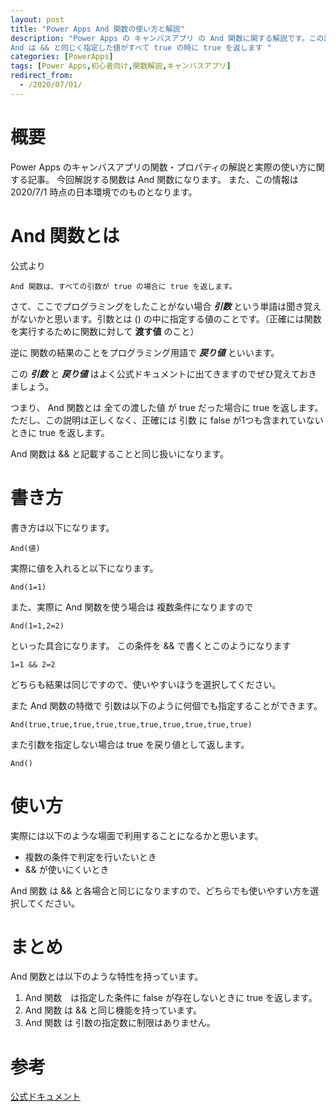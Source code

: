 ```yaml
---
layout: post
title: "Power Apps And 関数の使い方と解説"
description: "Power Apps の キャンバスアプリ の And 関数に関する解説です。この記事を読むことで And の使い方をマスターすることができます。
And は && と同じく指定した値がすべて true の時に true を返します "
categories: [PowerApps]
tags: [Power Apps,初心者向け,関数解説,キャンバスアプリ]
redirect_from:
  - /2020/07/01/
---
```


#  概要

Power Apps のキャンバスアプリの関数・プロパティの解説と実際の使い方に関する記事。
今回解説する関数は And 関数になります。
また、この情報は 2020/7/1 時点の日本環境でのものとなります。

# And 関数とは

公式より
```
And 関数は、すべての引数が true の場合に true を返します。
```

さて、ここでプログラミングをしたことがない場合 ***引数*** という単語は聞き覚えがないかと思います。引数とは () の中に指定する値のことです。（正確には関数を実行するために関数に対して **渡す値** のこと）

逆に 関数の結果のことをプログラミング用語で ***戻り値*** といいます。

この ***引数*** と ***戻り値*** はよく公式ドキュメントに出てきますのでぜひ覚えておきましょう。

つまり、 And 関数とは 全ての渡した値 が true だった場合に true を返します。ただし、この説明は正しくなく、正確には 引数 に false が1つも含まれていないときに true を返します。

And 関数は && と記載することと同じ扱いになります。

# 書き方
書き方は以下になります。

```
And(値)
```

実際に値を入れると以下になります。

```
And(1=1)
```

また、実際に And 関数を使う場合は 複数条件になりますので

```
And(1=1,2=2)
```
といった具合になります。
この条件を && で書くとこのようになります

```
1=1 && 2=2
```
どちらも結果は同じですので、使いやすいほうを選択してください。

また And 関数の特徴で 引数は以下のように何個でも指定することができます。

```
And(true,true,true,true,true,true,true,true,true,true)
```

また引数を指定しない場合は true を戻り値として返します。
```
And()
```

# 使い方

実際には以下のような場面で利用することになるかと思います。

- 複数の条件で判定を行いたいとき
- && が使いにくいとき

And 関数 は && と各場合と同じになりますので、どちらでも使いやすい方を選択してください。

# まとめ

And 関数とは以下のような特性を持っています。

1. And 関数　は指定した条件に false が存在しないときに true を返します。
2. And 関数 は && と同じ機能を持っています。
3. And 関数 は 引数の指定数に制限はありません。



# 参考
[公式ドキュメント](https://docs.microsoft.com/ja-jp/powerapps/maker/canvas-apps/functions/function-logicals)
